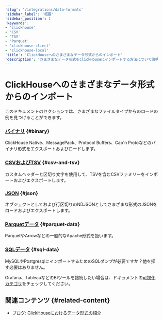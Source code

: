 ```yaml
---
'slug': '/integrations/data-formats'
'sidebar_label': '概要'
'sidebar_position': 1
'keywords':
- 'clickhouse'
- 'CSV'
- 'TSV'
- 'Parquet'
- 'clickhouse-client'
- 'clickhouse-local'
'title': 'ClickHouseへのさまざまなデータ形式からのインポート'
'description': 'さまざまなデータ形式をClickHouseにインポートする方法について説明するページ'
---
```





# ClickHouseへのさまざまなデータ形式からのインポート

このドキュメントのセクションでは、さまざまなファイルタイプからのロードの例を見つけることができます。

### [**バイナリ**](/integrations/data-ingestion/data-formats/binary.md) {#binary}

ClickHouse Native、MessagePack、Protocol Buffers、Cap'n Protoなどのバイナリ形式をエクスポートおよびロードします。

### [**CSVおよびTSV**](/integrations/data-ingestion/data-formats/csv-tsv.md) {#csv-and-tsv}

カスタムヘッダーと区切り文字を使用して、TSVを含むCSVファミリーをインポートおよびエクスポートします。

### [**JSON**](/integrations/data-ingestion/data-formats/json/intro.md) {#json}

オブジェクトとしておよび行区切りのNDJSONとしてさまざまな形式のJSONをロードおよびエクスポートします。

### [**Parquetデータ**](/integrations/data-ingestion/data-formats/parquet.md) {#parquet-data}

ParquetやArrowなどの一般的なApache形式を扱います。

### [**SQLデータ**](/integrations/data-ingestion/data-formats/sql.md) {#sql-data}

MySQLやPostgresqlにインポートするためのSQLダンプが必要ですか？他を探す必要はありません。

Grafana、TableauなどのBIツールを接続したい場合は、ドキュメントの[可視化カテゴリ](../../data-visualization/index.md)をチェックしてください。

## 関連コンテンツ {#related-content}

- ブログ: [ClickHouseにおけるデータ形式の紹介](https://clickhouse.com/blog/data-formats-clickhouse-csv-tsv-parquet-native)
